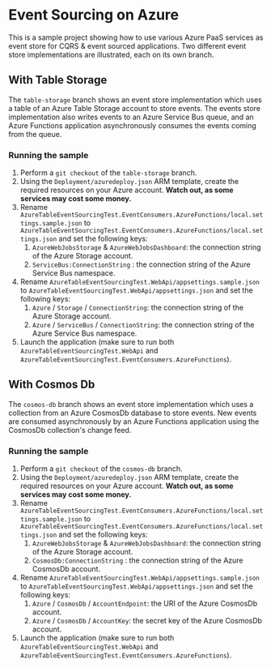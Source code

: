 # Event Sourcing on Azure

This is a sample project showing how to use various Azure PaaS services as event store for CQRS & event sourced applications.
Two different event store implementations are illustrated, each on its own branch.

## With Table Storage

The `table-storage` branch shows an event store implementation which uses a table of an Azure Table Storage account to store events.
The events store implementation also writes events to an Azure Service Bus queue, and an Azure Functions application asynchronously 
consumes the events coming from the queue.

### Running the sample

1. Perform a `git checkout` of the `table-storage` branch.
2. Using the `Deployment/azuredeploy.json` ARM template, create the required resources on your Azure account.
   **Watch out, as some services may cost some money.**
3. Rename `AzureTableEventSourcingTest.EventConsumers.AzureFunctions/local.settings.sample.json` to 
   `AzureTableEventSourcingTest.EventConsumers.AzureFunctions/local.settings.json` and set the following keys:
    1. `AzureWebJobsStorage` & `AzureWebJobsDashboard`: the connection string of the Azure Storage account.
    2. `ServiceBus:ConnectionString` : the connection string of the Azure Service Bus namespace.
4. Rename `AzureTableEventSourcingTest.WebApi/appsettings.sample.json` to `AzureTableEventSourcingTest.WebApi/appsettings.json`
   and set the following keys:
    1. `Azure` / `Storage` / `ConnectionString`: the connection string of the Azure Storage account.
    2. `Azure` / `ServiceBus` / `ConnectionString`: the connection string of the Azure Service Bus namespace.
5. Launch the application (make sure to run both `AzureTableEventSourcingTest.WebApi` and 
   `AzureTableEventSourcingTest.EventConsumers.AzureFunctions`).

## With Cosmos Db

The `cosmos-db` branch shows an event store implementation which uses a collection from an Azure CosmosDb database to store events.
New events are consumed asynchronously by an Azure Functions application using the CosmosDb collection's change feed.

### Running the sample

1. Perform a `git checkout` of the `cosmos-db` branch.
2. Using the `Deployment/azuredeploy.json` ARM template, create the required resources on your Azure account.
   **Watch out, as some services may cost some money.**
3. Rename `AzureTableEventSourcingTest.EventConsumers.AzureFunctions/local.settings.sample.json` to 
   `AzureTableEventSourcingTest.EventConsumers.AzureFunctions/local.settings.json` and set the following keys:
    1. `AzureWebJobsStorage` & `AzureWebJobsDashboard`: the connection string of the Azure Storage account.
    2. `CosmosDb:ConnectionString` : the connection string of the Azure CosmosDb account.
4. Rename `AzureTableEventSourcingTest.WebApi/appsettings.sample.json` to `AzureTableEventSourcingTest.WebApi/appsettings.json`
   and set the following keys:
    1. `Azure` / `CosmosDb` / `AccountEndpoint`: the URI of the Azure CosmosDb account.
    2. `Azure` / `CosmosDb` / `AccountKey`: the secret key of the Azure CosmosDb account.
5. Launch the application (make sure to run both `AzureTableEventSourcingTest.WebApi` and 
   `AzureTableEventSourcingTest.EventConsumers.AzureFunctions`).
